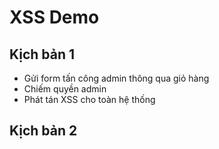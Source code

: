 # XSS Demo

## Kịch bản 1

- Gửi form tấn công admin thông qua giỏ hàng
- Chiếm quyền admin
- Phát tán XSS cho toàn hệ thống

## Kịch bản 2
